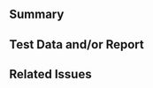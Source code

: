 ## Summary
<!-- Provide brief summary of changes below if not sufficiently described by commit messages. -->


## Test Data and/or Report
<!-- 
    One of the following should be included below:
    * Reference to regression test included in code (preferred wherever reasonable)
    * Attach test data + outputs of tests
-->


## Related Issues
<!--
    Reference related issues below using `Fixes` or `Resolves` in order to automatically close the issue upon merge. For more information on autolinking to tickets see https://docs.github.com/en/github/writing-on-github/autolinked-references-and-urls.

    * for issues in this repo:
        - fixes #1
        - fixes #2
        - refs #3
    * for issues in other repos: NASA-PDS/my_repo#1, NASA-PDS/her_repo#2
->
